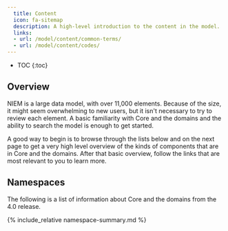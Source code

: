 ```yaml
---
  title: Content
  icon: fa-sitemap
  description: A high-level introduction to the content in the model.
  links:
  - url: /model/content/common-terms/
  - url: /model/content/codes/
---
```


- TOC
{:toc}

## Overview

NIEM is a large data model, with over 11,000 elements.  Because of the size, it might seem overwhelming to new users, but it isn't necessary to try to review each element.  A basic familiarity with Core and the domains and the ability to search the model is enough to get started.

A good way to begin is to browse through the lists below and on the next page to get a very high level overview   of the kinds of components that are in Core and the domains.  After that basic overview, follow the links that are most relevant to you to learn more.

## Namespaces

The following is a list of information about Core and the domains from the 4.0 release.

{% include_relative namespace-summary.md %}
